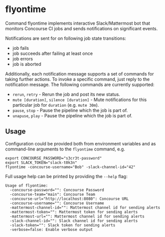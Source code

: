 # flyontime

Command flyontime implements interactive Slack/Mattermost bot that monitors
Concourse CI jobs and sends notifications on significant events.

Notifications are sent for on following job state transitions:
* job fails
* job succeeds after failing at least once
* job errors
* job is aborted

Additionally, each notification message supports a set of commands for taking
further actions. To invoke a specific command, just reply to the notification
message. The following commands are currently supported:

* `rerun`, `retry` - Rerun the job and post its new status.
* `mute [duration]`, `silence [duration]` - Mute notifications for this
  particular job for `duration` (e.g. `mute 30m`).
* `pause`, `stop` - Pause the pipeline which the job is part of.
* `unapuse`, `play` - Pause the pipeline which the job is part of.

## Usage

Configuration could be provided both from environment variables and as
command-line arguments to the `flyontime` command, e.g.

```
export CONCOURSE_PASSWORD="s3cr3t-password"
export SLACK_TOKEN="slack-t0k3n"
flyontime -concourse-username="Bob" -slack-channel-id="42"
```

Full usage help can be printed by providing the `--help` flag:

```
Usage of flyontime:
  -concourse-password="": Concourse Password
  -concourse-team="main": Concourse Team
  -concourse-url="http://localhost:8080": Concourse URL
  -concourse-username="": Concourse Username
  -mattermost-channel-id="": Mattermost channel id for sending alerts
  -mattermost-token="": Mattermost token for sending alerts
  -mattermost-url="": Mattermost channel id for sending alerts
  -slack-channel-id="": Slack channel id for sending alerts
  -slack-token="": Slack token for sending alerts
  -verbose=false: Enable verbose output
```
